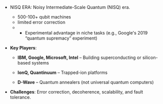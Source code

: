 - NISQ ERA: Noisy Intermediate-Scale Quantum (NISQ) era.
	- 500-100+ qubit machines
	- limited error correction
	- - Experimental advantage in niche tasks (e.g., Google's 2019 “quantum supremacy” experiment)

- **Key Players**:
    
    - **IBM, Google, Microsoft, Intel** – Building superconducting or silicon-based systems
        
    - **IonQ, Quantinuum** – Trapped-ion platforms
        
    - **D-Wave** – Quantum annealers (not universal quantum computers)
        
- **Challenges**: Error correction, decoherence, scalability, and fault tolerance.